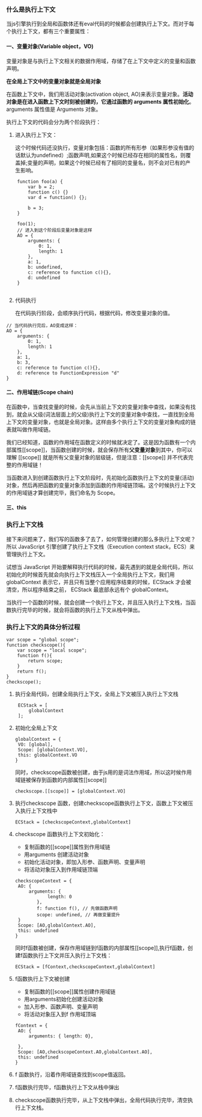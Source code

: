 ### 什么是执行上下文 
当js引擎执行到全局和函数体还有eval代码的时候都会创建执行上下文。而对于每个执行上下文，都有三个重要属性：

#### 一、变量对象(Variable object，VO)

变量对象是与执行上下文相关的数据作用域，存储了在上下文中定义的变量和函数声明。

**在全局上下文中的变量对象就是全局对象**
    
在函数上下文中，我们用活动对象(activation object, AO)来表示变量对象。**活动对象是在进入函数上下文时刻被创建的，它通过函数的 arguments 属性初始化**。arguments 属性值是 Arguments 对象。


执行上下文的代码会分为两个阶段执行：

1. 进入执行上下文： 

   这个时候代码还没执行，变量对象包括：函数的所有形参（如果形参没有值的话默认为undefined）;函数声明,如果这个时候已经存在相同的属性名，则覆盖掉;变量的声明，如果这个时候已经有了相同的变量名，则不会对已有的产生影响。	

```
    function foo(a) {
        var b = 2;
        function c() {}
        var d = function() {};

        b = 3;
    }

    foo(1);
    // 进入到这个阶段后变量对象是这样
    AO = {
        arguments: {
            0: 1,
            length: 1
        },
        a: 1,
        b: undefined,
        c: reference to function c(){},
        d: undefined
    }
    
```
2. 代码执行

   在代码执行阶段，会顺序执行代码，根据代码，修改变量对象的值。

```
// 当代码执行完后，AO变成这样：
AO = {
    arguments: {
        0: 1,
        length: 1
    },
    a: 1,
    b: 3,
    c: reference to function c(){},
    d: reference to FunctionExpression "d"
}
```

#### 二、作用域链(Scope chain)

在函数中，当查找变量的时候，会先从当前上下文的变量对象中查找，如果没有找到，就会从父级(词法层面上的父级)执行上下文的变量对象中查找，一直找到全局上下文的变量对象，也就是全局对象。这样由多个执行上下文的变量对象构成的链表就叫做作用域链。

我们已经知道，函数的作用域在函数定义的时候就决定了。这是因为函数有一个内部属性[[scope]]，当函数创建的时候，就会保存所有**父变量对象**到其中，你可以理解 [[scope]] 就是所有父变量对象的层级链，但是注意：[[scope]] 并不代表完整的作用域链！

当函数进入到创建函数执行上下文阶段时，先初始化函数执行上下文的变量(活动)对象，然后再把函数的变量对象添加到函数的作用域链顶端。这个时候执行上下文的作用域链才算创建完毕，我们命名为 Scope。

#### 三、this



### 执行上下文栈
接下来问题来了，我们写的函数多了去了，如何管理创建的那么多执行上下文呢？
所以 JavaScript 引擎创建了执行上下文栈（Execution context stack，ECS）来管理执行上下文。

试想当 JavaScript 开始要解释执行代码的时候，最先遇到的就是全局代码，所以初始化的时候首先就会向执行上下文栈压入一个全局执行上下文，我们用 globalContext 表示它，并且只有当整个应用程序结束的时候，ECStack 才会被清空，所以程序结束之前， ECStack 最底部永远有个 globalContext。

当执行一个函数的时候，就会创建一个执行上下文，并且压入执行上下文栈，当函数执行完毕的时候，就会将函数的执行上下文从栈中弹出。

### 执行上下文的具体分析过程

```
var scope = "global scope";
function checkscope(){
    var scope = "local scope";
    function f(){
        return scope;
    }
    return f();
}
checkscope();
```

1. 执行全局代码，创建全局执行上下文，全局上下文被压入执行上下文栈

   ```
    ECStack = [
        globalContext
    ];
   ```

2. 初始化全局上下文

   ```
   globalContext = {
   	VO: [global],
   	Scope: [globalContext.VO],
   	this: globalContext.VO
   }
   ```

   同时，checkscope函数被创建，由于js用的是词法作用域，所以这时候作用域链被保存到函数的内部属性[[scope]]

   ```
   checkscope.[[scope]] = [globalContext.VO]
   ```

3. 执行checkscope 函数，创建checkscope函数执行上下文，函数上下文被压入执行上下文栈中

   ````
   ECStack = [checkscopeContext,globalContext]
   ````

4. checkscope 函数执行上下文初始化：

   - 复制函数的[[scope]]属性到作用域链
   - 用arguments 创建活动对象
   - 初始化活动对象，即加入形参、函数声明、变量声明
   - 将活动对象压入到作用域链顶端

   ```
   checkscopeContext = {
   	AO: {
   		arguments: {
               length: 0
           },
           f: function f(), // 先做函数声明
           scope: undefined, // 再做变量提升
   	}
   	Scope: [AO,globalContext.AO],
   	this: undefined
   }
   ```

   同时f函数被创建，保存作用域链到f函数的内部属性[[scope]],执行f函数，创建f函数执行上下文并压入执行上下文栈：

   ```
   ECStack = [fContext,checkscopeContext,globalContext]
   ```

5. f函数执行上下文被创建

   - 复制函数的[[scope]]属性创建作用域链
   - 用arguments初始化创建活动对象
   - 加入形参、函数声明、变量声明
   - 将活动对象压入到f 作用域顶端

   ```
   fContext = {
   	AO: {
   		arguments: { length: 0},
   		
   	},
   	Scope: [AO,checkscopeContext.AO,globalContext.AO],
   	this: undefined
   }
   ```

6. f 函数执行，沿着作用域链查找到scope值返回。

7. f函数执行完毕，f函数执行上下文从栈中弹出

8. checkscope函数执行完毕，从上下文栈中弹出，全局代码执行完毕，清空执行上下文栈。
